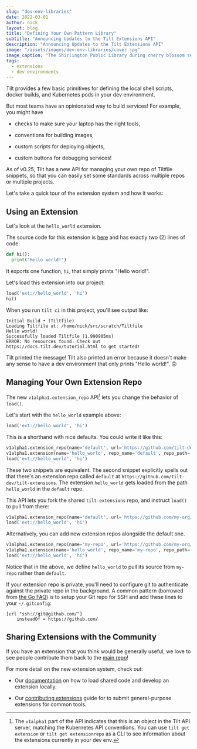 ```yaml
---
slug: "dev-env-libraries"
date: 2022-03-01
author: nick
layout: blog
title: "Defining Your Own Pattern Library"
subtitle: "Announcing Updates to the Tilt Extensions API"
description: "Announcing Updates to the Tilt Extensions API"
image: "/assets/images/dev-env-libraries/cover.jpg"
image_caption: "The Shirlington Public Library during cherry blossom season."
tags:
  - extensions
  - dev environments
---
```


Tilt provides a few basic primitives for defining the local shell scripts, docker
builds, and Kubernetes pods in your dev environment.

But most teams have an opinionated way to build services! For example, you might have

- checks to make sure your laptop has the right tools,

- conventions for building images, 

- custom scripts for deploying objects, 

- custom buttons for debugging services!

As of v0.25, Tilt has a new API for managing your own repo of Tiltfile snippets,
so that you can easily set some standards across multiple repos or multiple
projects.

Let's take a quick tour of the extension system and how it works:

## Using an Extension

Let's look at the `hello_world` extension.

The source code for this extension is
[here](https://github.com/tilt-dev/tilt-extensions/blob/master/hello_world/Tiltfile)
and has exactly two (2) lines of code:

```python
def hi():
  print("Hello world!")
```

It exports one function, `hi`, that simply prints "Hello world!".

Let's load this extension into our project:

```python
load('ext://hello_world', 'hi')
hi()
```

When you run `tilt ci` in this project, you'll see output like:

```shell
Initial Build • (Tiltfile)
Loading Tiltfile at: /home/nick/src/scratch/Tiltfile
Hello world!
Successfully loaded Tiltfile (1.990905ms)
ERROR: No resources found. Check out https://docs.tilt.dev/tutorial.html to get started!
```

Tilt printed the message! Tilt also printed an error because it doesn't make any sense
to have a dev environment that only prints "Hello world!". 🙃

## Managing Your Own Extension Repo

The new `v1alpha1.extension_repo` API[^1] lets you change the behavior of `load()`.


Let's start with the `hello_world` example above:

```python
load('ext://hello_world', 'hi')
```

This is a shorthand with nice defaults. You could write it like this:

```python
v1alpha1.extension_repo(name='default', url='https://github.com/tilt-dev/tilt-extensions')
v1alpha1.extension(name='hello_world', repo_name='default', repo_path='hello_world')
load('ext://hello_world', 'hi')
```

These two snippets are equivalent. The second snippet explicitly spells out that
there's an extension repo called `default` at
`https://github.com/tilt-dev/tilt-extensions`.  The extension `hello_world`
gets loaded from the path `hello_world` in the `default` repo.


This API lets you fork the shared `tilt-extensions` repo, and instruct `load()`
to pull from there:

```python
v1alpha1.extension_repo(name='default', url='https://github.com/my-org/tilt-extensions')
load('ext://hello_world', 'hi')
```

Alternatively, you can add new extension repos alongside the default one.

```python
v1alpha1.extension_repo(name='my-repo', url='https://github.com/my-org/tilt-extensions')
v1alpha1.extension(name='hello_world', repo_name='my-repo', repo_path='hello_world')
load('ext://hello_world', 'hi')
```

Notice that in the above, we define `hello_world` to pull its source from
`my-repo` rather than `default`.

If your extension repo is private, you'll need to configure git to authenticate
against the private repo in the background. A common pattern (borrowed from [the
Go FAQ](https://go.dev/doc/faq#git_https)) is to setup your Git repo for SSH and
add these lines to your `~/.gitconfig`:

```
[url "ssh://git@github.com/"]
	insteadOf = https://github.com/
```

## Sharing Extensions with the Community

If you have an extension that you think would be generally useful, we love to
see people contribute them back to the [main repo](https://github.com/tilt-dev/tilt-extensions)!

For more detail on the new extension system, check out:

- Our [documentation](https://docs.tilt.dev/extensions.html) on how to load
  shared code and develop an extension locally.

- Our [contributing extensions](contribute_extension.html) guide
  for to submit general-purpose extensions for common tools.

[^1]: The `v1alpha1` part of the API indicates that this is an object in the
      Tilt API server, matching the Kubernetes API conventions. You can use
      `tilt get extension` or `tilt get extensionrepo` as a CLI to see
      information about the extensions currently in your dev env.
